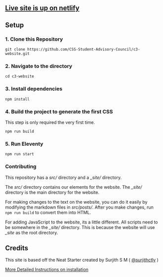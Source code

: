 ## [Live site is up on netlify](cscareersuwb.netlify.app)




## Setup
### 1\. Clone this Repository

```
git clone https://github.com/CSS-Student-Advisory-Council/c3-website.git
```

### 2\. Navigate to the directory

```
cd c3-website
```

### 3\. Install dependencies

```
npm install
```

### 4\. Build the project to generate the first CSS

This step is only required the very first time.

```
npm run build
```

### 5\. Run Eleventy

```
npm run start
```

### Contributing 
This repository has a *src/* directory and a *_site/* directory. 

The *src/* directory contains our elements for the website. The *_site/* directory is the main directory for the website. 

For making changes to the text on the website, you can do it easily by modifying the markdown files in *src/posts/*.  After you make changes, run 
```npm run build``` 
to convert them into HTML.

For adding JavaScript to the website, its a little different. All scripts need to be somewhere in the *_site/* directory. This is because the website will use *_site* as the root directory.



## Credits
This site is based off the Neat Starter created by Surjith S M ( [@surjithctly](https://surjithctly.in/) )

[ More Detailed Instructions on installation](https://blog.surjithctly.in/neat-stack-create-a-static-website-with-netlify-cms-eleventy-alpinejs-and-tailwindcss)
